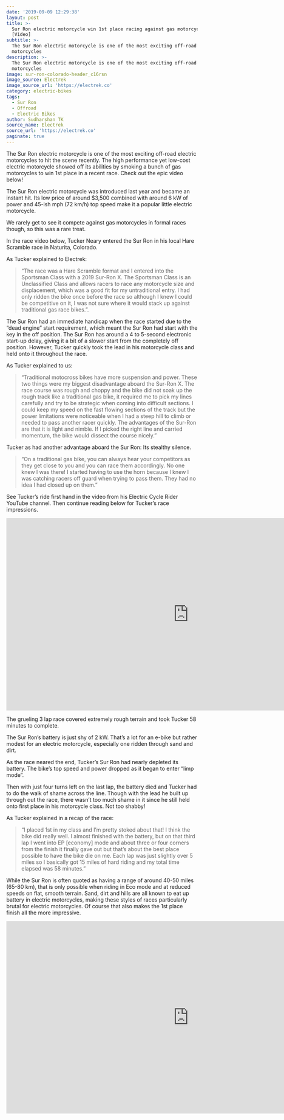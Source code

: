 ```yaml
---
date: '2019-09-09 12:29:38'
layout: post
title: >-
  Sur Ron electric motorcycle win 1st place racing against gas motorcycles
  [Video]
subtitle: >-
  The Sur Ron electric motorcycle is one of the most exciting off-road electric
  motorcycles
description: >-
  The Sur Ron electric motorcycle is one of the most exciting off-road electric
  motorcycles
image: sur-ron-colorado-header_c16rsn
image_source: Electrek
image_source_url: 'https://electrek.co'
category: electric-bikes
tags:
  - Sur Ron
  - Offroad
  - Electric Bikes
author: Sudharshan TK
source_name: Electrek
source_url: 'https://electrek.co'
paginate: true
---
```

The Sur Ron electric motorcycle is one of the most exciting off-road electric motorcycles to hit the scene recently. The high performance yet low-cost electric motorcycle showed off its abilities by smoking a bunch of gas motorcycles to win 1st place in a recent race. Check out the epic video below!

The Sur Ron electric motorcycle was introduced last year and became an instant hit. Its low price of around $3,500 combined with around 6 kW of power and 45-ish mph (72 km/h) top speed make it a popular little electric motorcycle.

We rarely get to see it compete against gas motorcycles in formal races though, so this was a rare treat.

In the race video below, Tucker Neary entered the Sur Ron in his local Hare Scramble race in Naturita, Colorado.

As Tucker explained to Electrek:

> “The race was a Hare Scramble format and I entered into the Sportsman Class with a 2019 Sur-Ron X. The Sportsman Class is an Unclassified Class and allows racers to race any motorcycle size and displacement, which was a good fit for my untraditional entry. I had only ridden the bike once before the race so although I knew I could be competitive on it, I was not sure where it would stack up against traditional gas race bikes.”.

The Sur Ron had an immediate handicap when the race started due to the “dead engine” start requirement, which meant the Sur Ron had start with the key in the off position. The Sur Ron has around a 4 to 5-second electronic start-up delay, giving it a bit of a slower start from the completely off position. However, Tucker quickly took the lead in his motorcycle class and held onto it throughout the race.

As Tucker explained to us:

> “Traditional motocross bikes have more suspension and power. These two things were my biggest disadvantage aboard the Sur-Ron X. The race course was rough and choppy and the bike did not soak up the rough track like a traditional gas bike, it required me to pick my lines carefully and try to be strategic when coming into difficult sections. I could keep my speed on the fast flowing sections of the track but the power limitations were noticeable when I had a steep hill to climb or needed to pass another racer quickly. The advantages of the Sur-Ron are that it is light and nimble. If I picked the right line and carried momentum, the bike would dissect the course nicely.”

Tucker as had another advantage aboard the Sur Ron: Its stealthy silence.

> “On a traditional gas bike, you can always hear your competitors as they get close to you and you can race them accordingly. No one knew I was there! I started having to use the horn because I knew I was catching racers off guard when trying to pass them. They had no idea I had closed up on them.”

See Tucker’s ride first hand in the video from his Electric Cycle Rider YouTube channel. Then continue reading below for Tucker’s race impressions.

<iframe width="960" height="506" src="https://www.youtube.com/embed/u6DzZK7UpNE" frameborder="0" allow="accelerometer; autoplay; encrypted-media; gyroscope; picture-in-picture" allowfullscreen></iframe>

The grueling 3 lap race covered extremely rough terrain and took Tucker 58 minutes to complete.

The Sur Ron’s battery is just shy of 2 kW. That’s a lot for an e-bike but rather modest for an electric motorcycle, especially one ridden through sand and dirt.

As the race neared the end, Tucker’s Sur Ron had nearly depleted its battery. The bike’s top speed and power dropped as it began to enter “limp mode”.

Then with just four turns left on the last lap, the battery died and Tucker had to do the walk of shame across the line. Though with the lead he built up through out the race, there wasn’t too much shame in it since he still held onto first place in his motorcycle class. Not too shabby!

As Tucker explained in a recap of the race:

> “I placed 1st in my class and I’m pretty stoked about that! I think the bike did really well. I almost finished with the battery, but on that third lap I went into EP \[economy] mode and about three or four corners from the finish it finally gave out but that’s about the best place possible to have the bike die on me. Each lap was just slightly over 5 miles so I basically got 15 miles of hard riding and my total time elapsed was 58 minutes.”

While the Sur Ron is often quoted as having a range of around 40-50 miles (65-80 km), that is only possible when riding in Eco mode and at reduced speeds on flat, smooth terrain. Sand, dirt and hills are all known to eat up battery in electric motorcycles, making these styles of races particularly brutal for electric motorcycles. Of course that also makes the 1st place finish all the more impressive.

<iframe width="960" height="506" src="https://www.youtube.com/embed/JtvzGqEHAdA" frameborder="0" allow="accelerometer; autoplay; encrypted-media; gyroscope; picture-in-picture" allowfullscreen></iframe>
